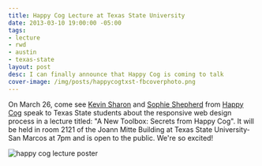 ```yaml
---
title: Happy Cog Lecture at Texas State University
date: 2013-03-10 19:00:00 -05:00
tags:
- lecture
- rwd
- austin
- texas-state
layout: post
desc: I can finally announce that Happy Cog is coming to talk
cover-image: /img/posts/happycogtxst-fbcoverphoto.png
---
```


On March 26, come see <a href="http://www.twitter.com/kevinsharon" target="_blank">Kevin Sharon</a> and <a href="http://www.twitter.com/sophshepherd" target="_blank">Sophie Shepherd</a> from <a href="http://happycog.com" target="_blank">Happy Cog</a> speak to Texas State students about the responsive web design process in a lecture titled: "A New Toolbox: Secrets from Happy Cog". It will be held in room 2121 of the Joann Mitte Building at Texas State University-San Marcos at 7pm and is open to the public. We're so excited!

<img src="{{site.url}}/img/posts/happycogtxst-fbcoverphoto.png" alt="happy cog lecture poster">
